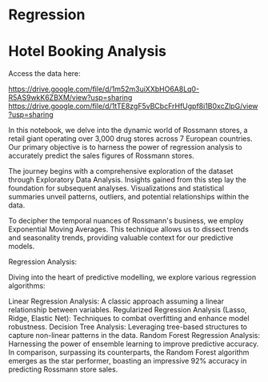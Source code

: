 # Regression
# Hotel Booking Analysis
Access the data here:

https://drive.google.com/file/d/1m52m3uiXXbHO6A8Lq0-R5AS9wkK6ZBXM/view?usp=sharing
https://drive.google.com/file/d/1tTE8zgF5vBCbcFrHfUgpf8i1B0xcZlpG/view?usp=sharing

In this notebook, we delve into the dynamic world of Rossmann stores, a retail giant operating over 3,000 drug stores across 7 European countries. Our primary objective is to harness the power of regression analysis to accurately predict the sales figures of Rossmann stores.

The journey begins with a comprehensive exploration of the dataset through Exploratory Data Analysis. Insights gained from this step lay the foundation for subsequent analyses. Visualizations and statistical summaries unveil patterns, outliers, and potential relationships within the data.

To decipher the temporal nuances of Rossmann's business, we employ Exponential Moving Averages. This technique allows us to dissect trends and seasonality trends, providing valuable context for our predictive models.

Regression Analysis:

Diving into the heart of predictive modelling, we explore various regression algorithms:

Linear Regression Analysis: A classic approach assuming a linear relationship between variables.
Regularized Regression Analysis (Lasso, Ridge, Elastic Net): Techniques to combat overfitting and enhance model robustness.
Decision Tree Analysis: Leveraging tree-based structures to capture non-linear patterns in the data.
Random Forest Regression Analysis: Harnessing the power of ensemble learning to improve predictive accuracy.
In comparison, surpassing its counterparts, the Random Forest algorithm emerges as the star performer, boasting an impressive 92% accuracy in predicting Rossmann store sales.
